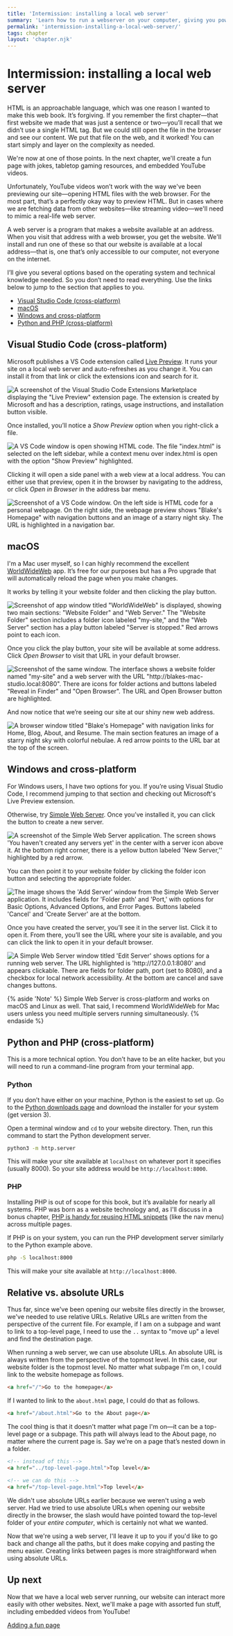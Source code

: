 ```yaml
---
title: 'Intermission: installing a local web server'
summary: 'Learn how to run a webserver on your computer, giving you powerful features for serving your website locally.'
permalink: 'intermission-installing-a-local-web-server/'
tags: chapter
layout: 'chapter.njk'
---
```


# Intermission: installing a local web server

HTML is an approachable language, which was one reason I wanted to make this web book. It’s forgiving. If you remember the first chapter—that first website we made that was just a sentence or two—you’ll recall that we didn’t use a single HTML tag. But we could still open the file in the browser and see our content. We put that file on the web, and it worked! You can start simply and layer on the complexity as needed.

We're now at one of those points. In the next chapter, we'll create a fun page with jokes, tabletop gaming resources, and embedded YouTube videos.

Unfortunately, YouTube videos won’t work with the way we've been previewing our site—opening HTML files with the web browser. For the most part, that’s a perfectly okay way to preview HTML. But in cases where we are fetching data from other websites—like streaming video—we'll need to mimic a real-life web server.

A web server is a program that makes a website available at an address. When you visit that address with a web browser, you get the website. We'll install and run one of these so that our website is available at a local address—that is, one that’s only accessible to our computer, not everyone on the internet.

I’ll give you several options based on the operating system and technical knowledge needed. So you don’t need to read everything. Use the links below to jump to the section that applies to you.

- [Visual Studio Code (cross-platform)](<#visual-studio-code-(cross-platform)>)
- [macOS](#macos)
- [Windows and cross-platform](#windows-and-cross-platform)
- [Python and PHP (cross-platform)](<#python-and-php-(cross-platform)>)

## Visual Studio Code (cross-platform)

Microsoft publishes a VS Code extension called [Live Preview](https://marketplace.visualstudio.com/items?itemName=ms-vscode.live-server). It runs your site on a local web server and auto-refreshes as you change it. You can install it from that link or click the extensions icon and search for it.

![A screenshot of the Visual Studio Code Extensions Marketplace displaying the "Live Preview" extension page. The extension is created by Microsoft and has a description, ratings, usage instructions, and installation button visible.](/assets/img/intermission-installing-a-local-web-server-1.webp)

Once installed, you’ll notice a _Show Preview_ option when you right-click a file.

![A VS Code window is open showing HTML code. The file "index.html" is selected on the left sidebar, while a context menu over index.html is open with the option "Show Preview" highlighted.](/assets/img/intermission-installing-a-local-web-server-2.webp)

Clicking it will open a side panel with a web view at a local address. You can either use that preview, open it in the browser by navigating to the address, or click _Open in Browser_ in the address bar menu.

![Screenshot of a VS Code window. On the left side is HTML code for a personal webpage. On the right side, the webpage preview shows "Blake's Homepage" with navigation buttons and an image of a starry night sky. The URL is highlighted in a navigation bar.](/assets/img/intermission-installing-a-local-web-server-3.webp)

## macOS

I'm a Mac user myself, so I can highly recommend the excellent [WorldWideWeb](https://iconfactory.com/worldwideweb/) app. It’s free for our purposes but has a Pro upgrade that will automatically reload the page when you make changes.

It works by telling it your website folder and then clicking the play button.

![Screenshot of app window titled "WorldWideWeb" is displayed, showing two main sections: "Website Folder" and "Web Server." The "Website Folder" section includes a folder icon labeled "my-site," and the "Web Server" section has a play button labeled "Server is stopped." Red arrows point to each icon.](/assets/img/intermission-installing-a-local-web-server-4.webp)

Once you click the play button, your site will be available at some address. Click _Open Browser_ to visit that URL in your default browser.

![Screenshot of the same window. The interface shows a website folder named "my-site" and a web server with the URL "http://blakes-mac-studio.local:8080". There are icons for folder actions and buttons labeled "Reveal in Finder" and "Open Browser". The URL and Open Browser button are highlighted.](/assets/img/intermission-installing-a-local-web-server-5.webp)

And now notice that we’re seeing our site at our shiny new web address.

![A browser window titled "Blake's Homepage" with navigation links for Home, Blog, About, and Resume. The main section features an image of a starry night sky with colorful nebulae. A red arrow points to the URL bar at the top of the screen.](/assets/img/intermission-installing-a-local-web-server-6.webp)

## Windows and cross-platform

For Windows users, I have two options for you. If you’re using Visual Studio Code, I recommend jumping to that section and checking out Microsoft's Live Preview extension.

Otherwise, try [Simple Web Server](https://simplewebserver.org/). Once you’ve installed it, you can click the button to create a new server.

<img src="/assets/img/intermission-installing-a-local-web-server-7.webp" alt="A screenshot of the Simple Web Server application. The screen shows 'You haven't created any servers yet' in the center with a server icon above it. At the bottom right corner, there is a yellow button labeled 'New Server,'' highlighted by a red arrow." style="max-height: 600px; margin-inline: auto">

You can then point it to your website folder by clicking the folder icon button and selecting the appropriate folder.

<img src="/assets/img/intermission-installing-a-local-web-server-8.webp" alt="The image shows the 'Add Server' window from the Simple Web Server application. It includes fields for 'Folder path' and 'Port,' with options for Basic Options, Advanced Options, and Error Pages. Buttons labeled 'Cancel' and 'Create Server' are at the bottom." style="max-height: 600px; margin-inline: auto">

Once you have created the server, you’ll see it in the server list. Click it to open it. From there, you’ll see the URL where your site is available, and you can click the link to open it in your default browser.

<img src="/assets/img/intermission-installing-a-local-web-server-9.webp" alt="A Simple Web Server window titled 'Edit Server' shows options for a running web server. The URL highlighted is 'http://127.0.0.1:8080' and appears clickable. There are fields for folder path, port (set to 8080), and a checkbox for local network accessibility. At the bottom are cancel and save changes buttons." style="max-height: 600px; margin-inline: auto">

{% aside 'Note' %}
Simple Web Server is cross-platform and works on macOS and Linux as well. That said, I recommend WorldWideWeb for Mac users unless you need multiple servers running simultaneously.
{% endaside %}

## Python and PHP (cross-platform)

This is a more technical option. You don’t have to be an elite hacker, but you will need to run a command-line program from your terminal app.

### Python

If you don’t have either on your machine, Python is the easiest to set up. Go to the [Python downloads page](https://www.python.org/downloads/) and download the installer for your system (get version 3).

Open a terminal window and `cd` to your website directory. Then, run this command to start the Python development server.

```bash
python3 -m http.server
```

This will make your site available at `localhost` on whatever port it specifies (usually 8000). So your site address would be `http://localhost:8000`.

### PHP

Installing PHP is out of scope for this book, but it’s available for nearly all systems. PHP was born as a website technology and, as I'll discuss in a bonus chapter, [PHP is handy for reusing HTML snippets](/reusable-html-with-php) (like the nav menu) across multiple pages.

If PHP is on your system, you can run the PHP development server similarly to the Python example above.

```bash
php -S localhost:8000
```

This will make your site available at `http://localhost:8000`.

## Relative vs. absolute URLs

Thus far, since we've been opening our website files directly in the browser, we've needed to use relative URLs. Relative URLs are written from the perspective of the current file. For example, if I am on a subpage and want to link to a top-level page, I need to use the `..` syntax to "move up" a level and find the destination page.

When running a web server, we can use absolute URLs. An absolute URL is always written from the perspective of the topmost level. In this case, our website folder is the topmost level. No matter what subpage I'm on, I could link to the website homepage as follows.

```html
<a href="/">Go to the homepage</a>
```

If I wanted to link to the `about.html` page, I could do that as follows.

```html
<a href="/about.html">Go to the About page</a>
```

The cool thing is that it doesn't matter what page I'm on—it can be a top-level page or a subpage. This path will always lead to the About page, no matter where the current page is. Say we're on a page that’s nested down in a folder.

```html
<!-- instead of this -->
<a href="../top-level-page.html">Top level</a>

<!-- we can do this -->
<a href="/top-level-page.html">Top level</a>
```

We didn't use absolute URLs earlier because we weren't using a web server. Had we tried to use absolute URLs when opening our website directly in the browser, the slash would have pointed toward the top-level folder of your _entire computer_, which is certainly not what we wanted.

Now that we're using a web server, I'll leave it up to you if you'd like to go back and change all the paths, but it does make copying and pasting the menu easier. Creating links between pages is more straightforward when using absolute URLs.

## Up next

Now that we have a local web server running, our website can interact more easily with other websites. Next, we'll make a page with assorted fun stuff, including embedded videos from YouTube!

[Adding a fun page](/adding-a-fun-page)

